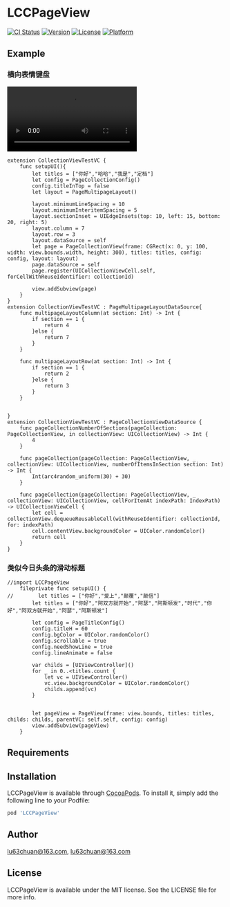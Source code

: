# LCCPageView

[![CI Status](https://img.shields.io/travis/lu63chuan@163.com/LCCPageView.svg?style=flat)](https://travis-ci.org/lu63chuan@163.com/LCCPageView)
[![Version](https://img.shields.io/cocoapods/v/LCCPageView.svg?style=flat)](https://cocoapods.org/pods/LCCPageView)
[![License](https://img.shields.io/cocoapods/l/LCCPageView.svg?style=flat)](https://cocoapods.org/pods/LCCPageView)
[![Platform](https://img.shields.io/cocoapods/p/LCCPageView.svg?style=flat)](https://cocoapods.org/pods/LCCPageView)

## Example
### 横向表情键盘
![](https://github.com/L63C/LCCPageView/blob/aa9874781106d656b6c3466fd49c8778396af7c9/appVideo.mov)
```
extension CollectionViewTestVC {
    func setupUI(){
        let titles = ["你好","哈哈","我是","定档"]
        let config = PageCollectionConfig()
        config.titleInTop = false
        let layout = PageMultipageLayout()
        
        layout.minimumLineSpacing = 10
        layout.minimumInteritemSpacing = 5
        layout.sectionInset = UIEdgeInsets(top: 10, left: 15, bottom: 20, right: 5)
        layout.column = 7
        layout.row = 3
        layout.dataSource = self
        let page = PageCollectionView(frame: CGRect(x: 0, y: 100, width: view.bounds.width, height: 300), titles: titles, config: config, layout: layout)
        page.dataSource = self
        page.register(UICollectionViewCell.self, forCellWithReuseIdentifier: collectionId)
        
        view.addSubview(page)
    }
}
extension CollectionViewTestVC : PageMultipageLayoutDataSource{
    func multipageLayoutColumn(at section: Int) -> Int {
        if section == 1 {
            return 4
        }else {
            return 7
        }
    }

    func multipageLayoutRow(at section: Int) -> Int {
        if section == 1 {
            return 2
        }else {
            return 3
        }
    }


}
extension CollectionViewTestVC : PageCollectionViewDataSource {
    func pageCollectionNumberOfSections(pageCollection: PageCollectionView, in collectionView: UICollectionView) -> Int {
        4
    }
    
    func pageCollection(pageCollection: PageCollectionView, _ collectionView: UICollectionView, numberOfItemsInSection section: Int) -> Int {
        Int(arc4random_uniform(30) + 30)
    }
    
    func pageCollection(pageCollection: PageCollectionView, _ collectionView: UICollectionView, cellForItemAt indexPath: IndexPath) -> UICollectionViewCell {
        let cell = collectionView.dequeueReusableCell(withReuseIdentifier: collectionId, for: indexPath)
        cell.contentView.backgroundColor = UIColor.randomColor()
        return cell
    }
}
```
### 类似今日头条的滑动标题
```
//import LCCPageView
    fileprivate func setupUI() {
//        let titles = ["你好","爱上","颠覆","颠信"]
        let titles = ["你好","阿双方就开始","阿瑟","阿斯顿发","时代","你好","阿双方就开始","阿瑟","阿斯顿发"]
        
        let config = PageTitleConfig()
        config.titleH = 60
        config.bgColor = UIColor.randomColor()
        config.scrollable = true
        config.needShowLine = true
        config.lineAnimate = false
        
        var childs = [UIViewController]()
        for _ in 0..<titles.count {
            let vc = UIViewController()
            vc.view.backgroundColor = UIColor.randomColor()
            childs.append(vc)
        }
        
        
        let pageView = PageView(frame: view.bounds, titles: titles, childs: childs, parentVC: self.self, config: config)
        view.addSubview(pageView)
    }

```

## Requirements

## Installation

LCCPageView is available through [CocoaPods](https://cocoapods.org). To install
it, simply add the following line to your Podfile:

```ruby
pod 'LCCPageView'
```

## Author

lu63chuan@163.com, lu63chuan@163.com

## License

LCCPageView is available under the MIT license. See the LICENSE file for more info.
